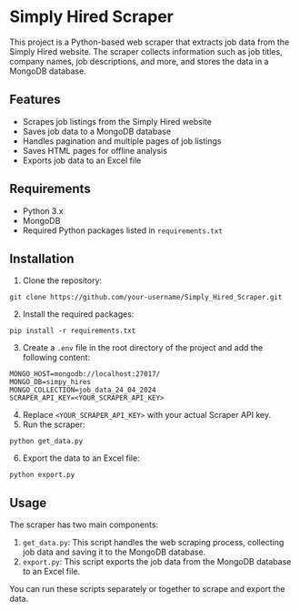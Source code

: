 # Simply Hired Scraper

This project is a Python-based web scraper that extracts job data from the Simply Hired website. The scraper collects information such as job titles, company names, job descriptions, and more, and stores the data in a MongoDB database.

## Features
- Scrapes job listings from the Simply Hired website
- Saves job data to a MongoDB database
- Handles pagination and multiple pages of job listings
- Saves HTML pages for offline analysis
- Exports job data to an Excel file

## Requirements
- Python 3.x
- MongoDB
- Required Python packages listed in `requirements.txt`

## Installation
1. Clone the repository:
```
git clone https://github.com/your-username/Simply_Hired_Scraper.git
```
2. Install the required packages:
```
pip install -r requirements.txt
```
3. Create a `.env` file in the root directory of the project and add the following content:
```
MONGO_HOST=mongodb://localhost:27017/
MONGO_DB=simpy_hires
MONGO_COLLECTION=job_data_24_04_2024
SCRAPER_API_KEY=<YOUR_SCRAPER_API_KEY>
```
4. Replace `<YOUR_SCRAPER_API_KEY>` with your actual Scraper API key.
5. Run the scraper:
```
python get_data.py
```
6. Export the data to an Excel file:
```
python export.py
```

## Usage
The scraper has two main components:
1. `get_data.py`: This script handles the web scraping process, collecting job data and saving it to the MongoDB database.
2. `export.py`: This script exports the job data from the MongoDB database to an Excel file.

You can run these scripts separately or together to scrape and export the data.
